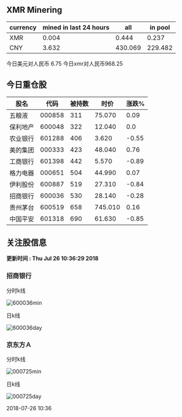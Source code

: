 ## XMR Minering

|currency|mined in last 24 hours|all|in pool|
|---|---|---|---|
|XMR|0.004|0.444|0.237|
|CNY|3.632|430.069|229.482|

今日美元对人民币 6.75	今日xmr对人民币968.25


## 今日重仓股 

|股名|代码|被持数|时价|涨跌%|
|---|---|---|---|---|
|五粮液|000858|311|75.070|0.09|
|保利地产|600048|322|12.040|0.0|
|农业银行|601288|406|3.620|-0.55|
|美的集团|000333|423|48.040|0.76|
|工商银行|601398|442|5.570|-0.89|
|格力电器|000651|504|44.990|0.07|
|伊利股份|600887|519|27.310|-0.84|
|招商银行|600036|530|28.140|-0.28|
|贵州茅台|600519|658|745.010|0.16|
|中国平安|601318|690|61.630|-0.85|

## 关注股信息
**更新时间 : Thu Jul 26 10:36:29 2018**
### 招商银行 
分时k线

![600036min](http://image.sinajs.cn/newchart/min/n/sh600036.gif)

日k线

![600036day](http://image.sinajs.cn/newchart/daily/n/sh600036.gif)

### 京东方Ａ 
分时k线

![000725min](http://image.sinajs.cn/newchart/min/n/sz000725.gif)

日k线

![000725day](http://image.sinajs.cn/newchart/daily/n/sz000725.gif)

2018-07-26 10:36